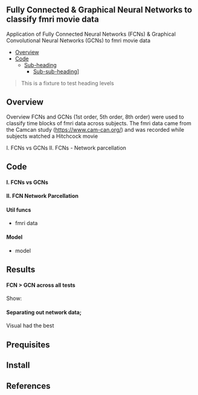 ## Fully Connected & Graphical Neural Networks to classify fmri movie data 
Application of Fully Connected Neural Networks (FCNs) & Graphical Convolutional Neural Networks (GCNs) to fmri movie data

- [Overview](#overview)
- [Code](#Code)
  * [Sub-heading](#sub-heading)
    + [Sub-sub-heading](#sub-sub-heading)]
 


> This is a fixture to test heading levels

<!-- toc -->

## Overview

Overview
FCNs and GCNs (1st order, 5th order, 8th order) were used to classify time blocks of fmri data across subjects.
The fmri data came from the Camcan study (https://www.cam-can.org/) and was recorded while subjects watched a Hitchcock movie

I. FCNs vs GCNs
II. FCNs - Network parcellation

## Code

#### I. FCNs vs GCNs

#### II. FCN Network Parcellation

#### Util funcs
- fmri data
#### Model
- model

## Results 

#### FCN > GCN across all tests
Show:

#### Separating out network data;
Visual had the best 

## Prequisites

## Install

## References 
